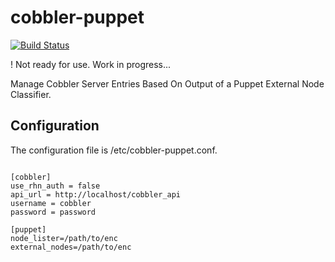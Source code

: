 cobbler-puppet
==============

[![Build Status](https://travis-ci.org/stbenjam/cobbler-puppet.png)](https://travis-ci.org/stbenjam/cobbler-puppet)

! Not ready for use.  Work in progress...

Manage Cobbler Server Entries Based On Output of a
Puppet External Node Classifier.


Configuration
-------------
The configuration file is /etc/cobbler-puppet.conf.

<pre><code>
[cobbler]
use_rhn_auth = false
api_url = http://localhost/cobbler_api
username = cobbler
password = password

[puppet]
node_lister=/path/to/enc
external_nodes=/path/to/enc
</code></pre>
